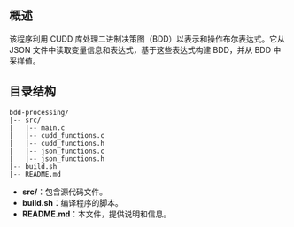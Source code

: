 ## 概述

该程序利用 CUDD 库处理二进制决策图（BDD）以表示和操作布尔表达式。它从 JSON 文件中读取变量信息和表达式，基于这些表达式构建 BDD，并从 BDD 中采样值。

## 目录结构

```
bdd-processing/
|-- src/
|   |-- main.c
|   |-- cudd_functions.c
|   |-- cudd_functions.h
|   |-- json_functions.c
|   |-- json_functions.h
|-- build.sh
|-- README.md
```

- **src/**：包含源代码文件。
- **build.sh**：编译程序的脚本。
- **README.md**：本文件，提供说明和信息。